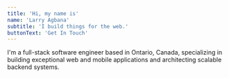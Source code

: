 ```yaml
---
title: 'Hi, my name is'
name: 'Larry Agbana'
subtitle: 'I build things for the web.'
buttonText: 'Get In Touch'
---
```


I'm a full-stack software engineer based in Ontario, Canada, specializing in building exceptional web and mobile applications and architecting scalable backend systems.
